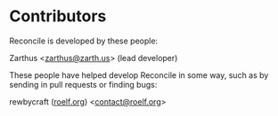 Contributors
============

Reconcile is developed by these people:  

Zarthus \<zarthus@zarth.us\> (lead developer)  


These people have helped develop Reconcile in some way, such as by sending in pull requests or finding bugs:  

rewbycraft ([roelf.org](http://roelf.org)) \<contact@roelf.org\>  
